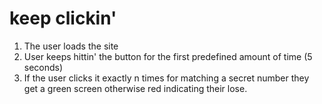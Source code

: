 # keep clickin'

1. The user loads the site
2. User keeps hittin' the button for the first predefined amount of time (5 seconds)
3. If the user clicks it exactly n times for matching a secret number they get a green screen otherwise red indicating their lose.
